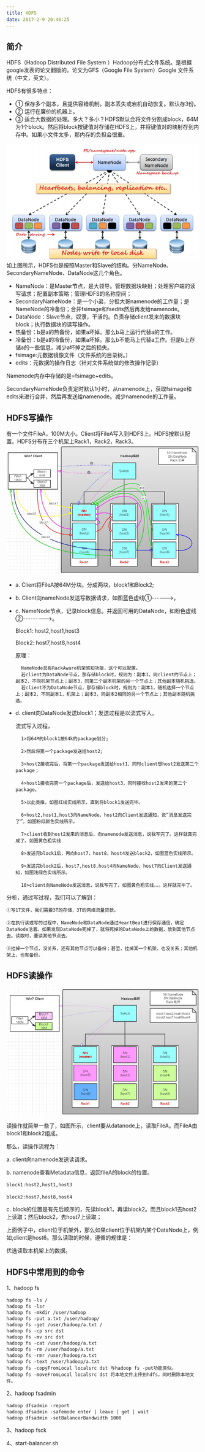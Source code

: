 ```yaml
---
title: HDFS
date: 2017-2-9 20:46:25
---
```


## 简介
HDFS（Hadoop Distributed File System ）Hadoop分布式文件系统。是根据google发表的论文翻版的。论文为GFS（Google File System）Google 文件系统（中文，英文）。

HDFS有很多特点：
-    ① 保存多个副本，且提供容错机制，副本丢失或宕机自动恢复。默认存3份。
-    ② 运行在廉价的机器上。
-    ③ 适合大数据的处理。多大？多小？HDFS默认会将文件分割成block，64M为1个block。然后将block按键值对存储在HDFS上，并将键值对的映射存到内存中。如果小文件太多，那内存的负担会很重。

![hdfs1](/images/hdfs1.jpg)
如上图所示，HDFS也是按照Master和Slave的结构。分NameNode、SecondaryNameNode、DataNode这几个角色。
<!-- more -->
- NameNode：是Master节点，是大领导。管理数据块映射；处理客户端的读写请求；配置副本策略；管理HDFS的名称空间；
- SecondaryNameNode：是一个小弟，分担大哥namenode的工作量；是NameNode的冷备份；合并fsimage和fsedits然后再发给namenode。
- DataNode：Slave节点，奴隶，干活的。负责存储client发来的数据块block；执行数据块的读写操作。
- 热备份：b是a的热备份，如果a坏掉。那么b马上运行代替a的工作。
- 冷备份：b是a的冷备份，如果a坏掉。那么b不能马上代替a工作。但是b上存储a的一些信息，减少a坏掉之后的损失。
- fsimage:元数据镜像文件（文件系统的目录树。）
- edits：元数据的操作日志（针对文件系统做的修改操作记录）

Namenode内存中存储的是=fsimage+edits。

SecondaryNameNode负责定时默认1小时，从namenode上，获取fsimage和edits来进行合并，然后再发送给namenode。减少namenode的工作量。

## HDFS写操作
有一个文件FileA，100M大小。Client将FileA写入到HDFS上。HDFS按默认配置。HDFS分布在三个机架上Rack1，Rack2，Rack3。
![hdfs-write](/images/hdfs-write.jpg)
- a. Client将FileA按64M分块。分成两块，block1和Block2;
- b. Client向nameNode发送写数据请求，如图蓝色虚线①------>。
- c. NameNode节点，记录block信息。并返回可用的DataNode，如粉色虚线②--------->。

    Block1: host2,host1,host3

    Block2: host7,host8,host4

    原理：

        NameNode具有RackAware机架感知功能，这个可以配置。
        若client为DataNode节点，那存储block时，规则为：副本1，同client的节点上；副本2，不同机架节点上；副本3，同第二个副本机架的另一个节点上；其他副本随机挑选。
        若client不为DataNode节点，那存储block时，规则为：副本1，随机选择一个节点上；副本2，不同副本1，机架上；副本3，同副本2相同的另一个节点上；其他副本随机挑选。

- d. client向DataNode发送block1；发送过程是以流式写入。

    流式写入过程，

        1>将64M的block1按64k的package划分;

        2>然后将第一个package发送给host2;

        3>host2接收完后，将第一个package发送给host1，同时client想host2发送第二个package；

        4>host1接收完第一个package后，发送给host3，同时接收host2发来的第二个package。

        5>以此类推，如图红线实线所示，直到将block1发送完毕。

        6>host2,host1,host3向NameNode，host2向Client发送通知，说“消息发送完了”。如图粉红颜色实线所示。

        7>client收到host2发来的消息后，向namenode发送消息，说我写完了。这样就真完成了。如图黄色粗实线

        8>发送完block1后，再向host7，host8，host4发送block2，如图蓝色实线所示。

        9>发送完block2后，host7,host8,host4向NameNode，host7向Client发送通知，如图浅绿色实线所示。

        10>client向NameNode发送消息，说我写完了，如图黄色粗实线。。。这样就完毕了。

分析，通过写过程，我们可以了解到：

    ①写1T文件，我们需要3T的存储，3T的网络流量贷款。

    ②在执行读或写的过程中，NameNode和DataNode通过HeartBeat进行保存通信，确定DataNode活着。如果发现DataNode死掉了，就将死掉的DataNode上的数据，放到其他节点去。读取时，要读其他节点去。

    ③挂掉一个节点，没关系，还有其他节点可以备份；甚至，挂掉某一个机架，也没关系；其他机架上，也有备份。

## HDFS读操作
![hdfs-read](/images/hdfs-read.jpg)

读操作就简单一些了，如图所示，client要从datanode上，读取FileA。而FileA由block1和block2组成。



那么，读操作流程为：

a. client向namenode发送读请求。

b. namenode查看Metadata信息，返回fileA的block的位置。

    block1:host2,host1,host3

    block2:host7,host8,host4

c. block的位置是有先后顺序的，先读block1，再读block2。而且block1去host2上读取；然后block2，去host7上读取；



上面例子中，client位于机架外，那么如果client位于机架内某个DataNode上，例如,client是host6。那么读取的时候，遵循的规律是：

优选读取本机架上的数据。


## HDFS中常用到的命令
1、hadoop fs
```
hadoop fs -ls /
hadoop fs -lsr
hadoop fs -mkdir /user/hadoop
hadoop fs -put a.txt /user/hadoop/
hadoop fs -get /user/hadoop/a.txt /
hadoop fs -cp src dst
hadoop fs -mv src dst
hadoop fs -cat /user/hadoop/a.txt
hadoop fs -rm /user/hadoop/a.txt
hadoop fs -rmr /user/hadoop/a.txt
hadoop fs -text /user/hadoop/a.txt
hadoop fs -copyFromLocal localsrc dst 与hadoop fs -put功能类似。
hadoop fs -moveFromLocal localsrc dst 将本地文件上传到hdfs，同时删除本地文件。
```
2、hadoop fsadmin
```
hadoop dfsadmin -report
hadoop dfsadmin -safemode enter | leave | get | wait
hadoop dfsadmin -setBalancerBandwidth 1000
```

3、hadoop fsck

4、start-balancer.sh
